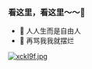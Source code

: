 ###  看这里，看这里～～👋

- 🔭 人人生而是自由人
- 🌱 再骂我我就摆烂



[![xckI9f.jpg](https://s1.ax1x.com/2022/10/21/xckI9f.jpg)](https://imgse.com/i/xckI9f)




<!--
**anxixu0101/anxixu0101** is a ✨ 
_special_ ✨ repository because its `README.md` (this file) appears on your GitHub profile.

Here are some ideas to get you started:

- 🔭 I’m currently working on ...
- 🌱 I’m currently learning ...
- 👯 I’m looking to collaborate on ...
- 🤔 I’m looking for help with ...
- 💬 Ask me about ...
- 📫 How to reach me: ...
- 😄 Pronouns: ...
- ⚡ Fun fact: ...
-->
